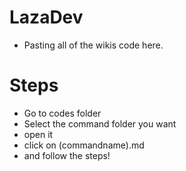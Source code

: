 # LazaDev
- Pasting all of the wikis code here. 
# Steps
- Go to codes folder
- Select the command folder you want
- open it
- click on (commandname).md
- and follow the steps!
